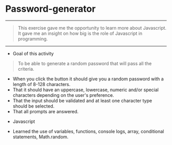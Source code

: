 # Password-generator
---
> This exercise gave me the opportunity to learn more about Javascript.
> It gave me an insight on how big is the role of Javascript in programming.
---
* Goal of this activity 
>  To be able to generate a random password that will pass all the criteria. 
 -  When you click the button it should give you a random password with a length of 8-128 characters.
 - That it should have an uppercase, lowercase, numeric and/or special characters depending on the user's preference.
 - That the input should be validated and at least one character type should be selected.
 -  That all prompts are answered.

 * Javascript
 - Learned the use of variables, functions, console logs, array, conditional statements, Math.random.

 

